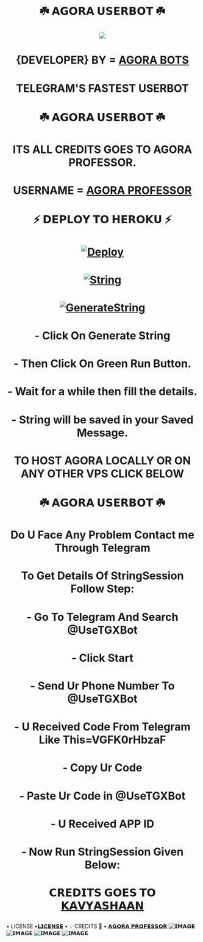 # <p align="center">  ☘️ 𝗔𝗚𝗢𝗥𝗔 𝗨𝗦𝗘𝗥𝗕𝗢𝗧 ☘️
<p align="center">
  <img src="https://te.legra.ph/file/510392677beab987353b4.jpg">
</p>


# <p align="center"> {DEVELOPER} BY = [AGORA BOTS](http://t.me/AGORABOT_INFO)


# <p align="center"> TELEGRAM'S FASTEST USERBOT

# <p align="center"> ☘️ 𝗔𝗚𝗢𝗥𝗔 𝗨𝗦𝗘𝗥𝗕𝗢𝗧 ☘️

# <p align="center"> ITS ALL CREDITS GOES TO AGORA PROFESSOR. 
# <p align="center"> USERNAME = [AGORA PROFESSOR](https://github.com/AGORASWAMY_PROFESSOR)
# <p align="center"> ⚡ 𝗗𝗘𝗣𝗟𝗢𝗬 𝗧𝗢 𝗛𝗘𝗥𝗢𝗞𝗨 ⚡

# <p align="center"> [![Deploy](https://www.herokucdn.com/deploy/button.svg)](https://heroku.com/deploy?template=https://github.com/SHANTH-OP/AGORA-USERBOT)

# <p align="center"> [![String](https://te.legra.ph/file/d8ba77811625796729b82.jpg)](https://replit.com/SHANTH-OP/AGORA-USERBOT#main.py) 
# <p align="center"> [![GenerateString](https://img.shields.io/badge/repl.it-generateString-yellowgreen)](https://replit.com/AGORA-PROFESSOR/AGORA-USERBOT#main.py) 


# <p align="center"> - Click On Generate String
# <p align="center"> - Then Click On Green Run Button.
# <p align="center"> - Wait for a while then fill the details.
# <p align="center"> - String will be saved in your Saved Message.
# <p align="center"> TO HOST AGORA LOCALLY OR ON ANY OTHER VPS CLICK BELOW

# <p align="center"> ☘️ 𝗔𝗚𝗢𝗥𝗔 𝗨𝗦𝗘𝗥𝗕𝗢𝗧 ☘️

# <p align="center"> Do U Face Any Problem Contact me Through Telegram

# <p align="center"> To Get Details Of StringSession Follow Step:
# <p align="center"> - Go To Telegram And Search @UseTGXBot
# <p align="center"> - Click Start
# <p align="center"> - Send Ur Phone Number To @UseTGXBot
# <p align="center"> - U Received Code From Telegram Like This=VGFK0rHbzaF
# <p align="center"> - Copy Ur Code
# <p align="center"> - Paste Ur Code in @UseTGXBot
# <p align="center"> - U Received APP ID
# <p align="center"> - Now Run StringSession Given Below:



# <p align="center"> 𝗖𝗥𝗘𝗗𝗜𝗧𝗦 𝗚𝗢𝗘𝗦 𝗧𝗢 [𝗞𝗔𝗩𝗬𝗔𝗦𝗛𝗔𝗔𝗡](t.me/AGORASWAMY_PROFESSOR)

• LICENSE •[𝗟𝗜𝗖𝗘𝗡𝗦𝗘](https://github.com/SHANTH-OP/AGORA-USERBOT/blob/master/LICENSE)
• 💡 CREDITS 💞 •
[𝗔𝗚𝗢𝗥𝗔 𝗣𝗥𝗢𝗙𝗘𝗦𝗦𝗢𝗥](https://github.com/PROFESSOR-AGORA)
![𝗜𝗠𝗔𝗚𝗘](https://user-images.githubusercontent.com/87700009/133560871-e318f78b-16e7-4fe5-ad57-f1661b99f576.png)
![𝗜𝗠𝗔𝗚𝗘](https://user-images.githubusercontent.com/87700009/133560891-ca9899ed-d95c-4050-b50a-af67790020f5.png)
![𝗜𝗠𝗔𝗚𝗘](https://user-images.githubusercontent.com/87700009/133560924-ac05edc1-43b8-4aa3-ab56-36661d5d5b5d.png)
![𝗜𝗠𝗔𝗚𝗘](https://user-images.githubusercontent.com/87700009/133560910-6117ba9e-9165-4fd1-8fb2-4d1ecca3c20e.png)

